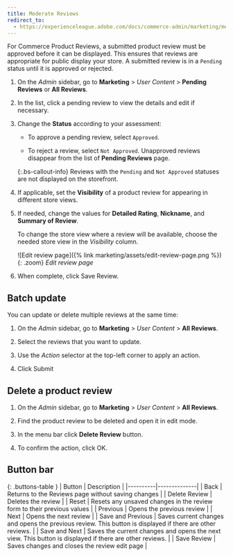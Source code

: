 ```yaml
---
title: Moderate Reviews
redirect_to:
  - https://experienceleague.adobe.com/docs/commerce-admin/marketing/merchandising/product-reviews/product-reviews-moderate.html
---
```


For Commerce Product Reviews, a submitted product review must be approved before it can be displayed. This ensures that reviews are appropriate for public display your store. A submitted review is in a `Pending` status until it is approved or rejected.

1. On the _Admin_ sidebar, go to **Marketing** > _User Content_ > **Pending Reviews** or **All Reviews**.

1. In the list, click a pending review to view the details and edit if necessary.

1. Change the **Status** according to your assessment:

   - To approve a pending review, select `Approved`.

   - To reject a review, select `Not Approved`. Unapproved reviews disappear from the list of **Pending Reviews** page.

   {:.bs-callout-info}
   Reviews with the `Pending` and `Not Approved` statuses are not displayed on the storefront.

1. If applicable, set the **Visibility** of a product review for appearing in different store views.

1. If needed, change the values for **Detailed Rating**, **Nickname**, and **Summary of Review**.

   To change the store view where a review will be available, choose the needed store view in the _Visibility_ column.

   ![Edit review page]({% link marketing/assets/edit-review-page.png %}){: .zoom}
   _Edit review page_

1. When complete, click <span class="btn">Save Review</span>.

## Batch update

You can update or delete multiple reviews at the same time:

1. On the _Admin_ sidebar, go to **Marketing** > _User Content_ > **All Reviews**.

1. Select the reviews that you want to update.

1. Use the _Action_ selector at the top-left corner to apply an action.

1. Click <span class="btn">Submit</span>

## Delete a product review

1. On the _Admin_ sidebar, go to **Marketing** > _User Content_ > **All Reviews**.

1. Find the product review to be deleted and open it in edit mode.

1. In the menu bar click **Delete Review** button.

1. To confirm the action, click <span class="btn">OK</span>.

## Button bar

{: .buttons-table }
| Button   | Description  |
|----------|--------------|
| <span class="btn">Back</span> | Returns to the Reviews page without saving changes |
| <span class="btn">Delete Review</span> | Deletes the review |
| <span class="btn">Reset</span> | Resets any unsaved changes in the review form to their previous values |
| <span class="btn">Previous</span> | Opens the previous review |
| <span class="btn">Next</span> | Opens the next review |
| <span class="btn">Save and Previous</span> | Saves current changes and opens the previous review. This button is displayed if there are other reviews. |
| <span class="btn">Save and Next</span> | Saves the current changes and opens the next view. This button is displayed if there are other reviews. |
| <span class="btn">Save Review</span> | Saves changes and closes the review edit page |
